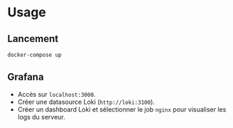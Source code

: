 # Usage

## Lancement

```bash
docker-compose up
```

## Grafana

- Accès sur ```localhost:3000```.
- Créer une datasource Loki (```http://loki:3100```).
- Créer un dashboard Loki et sélectionner le job ```nginx``` pour visualiser les logs du serveur.